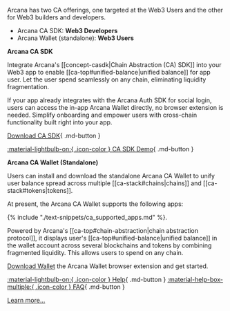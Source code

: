 Arcana has two CA offerings, one targeted at the Web3 Users and the other for Web3 builders and developers.

* Arcana CA SDK: **Web3 Developers**
* Arcana Wallet (standalone): **Web3 Users**

**Arcana CA SDK**

Integrate Arcana's [[concept-casdk|Chain Abstraction (CA) SDK]] into your Web3 app to enable [[ca-top#unified-balance|unified balance]] for app user. Let the user spend seamlessly on any chain, eliminating liquidity fragmentation.

If your app already integrates with the Arcana Auth SDK for social login, users can access the in-app Arcana Wallet directly, no browser extension is needed. Simplify onboarding and empower users with cross-chain functionality built right into your app. 

[Download CA SDK](https://www.npmjs.com/package/@arcana/ca-sdk){ .md-button } 

[ :material-lightbulb-on:{ .icon-color } CA SDK Demo](https://sdk.arcana.network){ .md-button } 

**Arcana CA Wallet (Standalone)**

Users can install and download the standalone Arcana CA Wallet to unify user balance spread across multiple [[ca-stack#chains|chains]] and [[ca-stack#tokens|tokens]]. 

At present, the Arcana CA Wallet supports the following apps:

{% include "./text-snippets/ca_supported_apps.md" %}.

Powered by Arcana's [[ca-top#chain-abstraction|chain abstraction protocol]], it displays user's [[ca-top#unified-balance|unified balance]] in the wallet account across several blockchains and tokens by combining fragmented liquidity. This allows users to spend on any chain. 

[Download Wallet](https://chromewebstore.google.com/detail/arcana-wallet/nieddmedbnibfkfokcionggafcmcgkpi) the Arcana Wallet browser extension and get started.

[ :material-lightbulb-on:{ .icon-color } Help](https://arcananetwork.notion.site/Help-Content-127f11ed0804805fba4dc72ad3f8cdb2){ .md-button }   [ :material-help-box-multiple:{ .icon-color } FAQ](https://arcananetwork.notion.site/Frequently-Asked-Questions-128f11ed080480ed8679d90e4bb0b96d){ .md-button }


[Learn more...](https://arcana.network/chain-abstraction)
